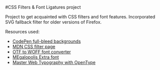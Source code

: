 #CSS Filters & Font Ligatures project

Project to get acquainted with CSS filters and font features. Incorporated SVG fallback filter for older versions of Firefox.

Resources used:

* [CodePen full-bleed backgrounds](http://codepen.io/atelierbram/pen/LyoEv)
* [MDN CSS filter page](https://developer.mozilla.org/en-US/docs/Web/CSS/filter)
* [OTF to WOFF font converter](http://everythingfonts.com/otf-to-woff)
* [MEgalopolis Extra font](http://www.smeltery.net/fonts/megalopolis-extra)
* [Master Web Typography with OpenType](http://www.creativebloq.com/css3/master-web-typography-opentype-91412928)
